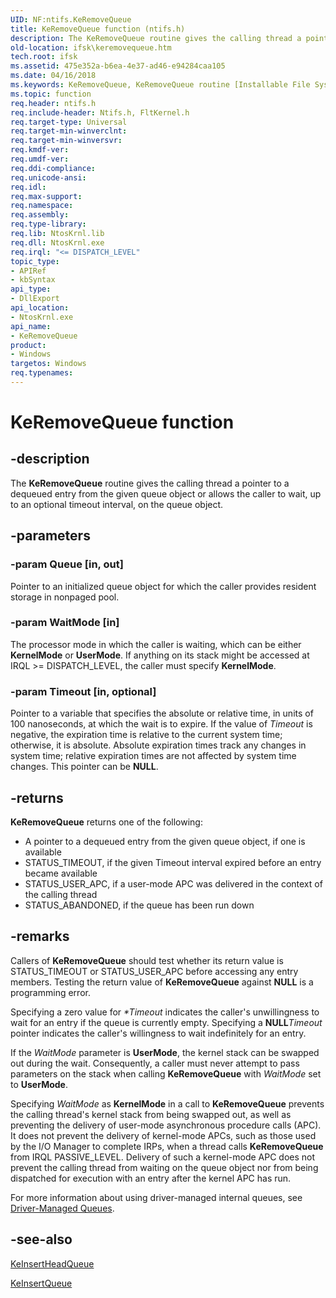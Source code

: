 ```yaml
---
UID: NF:ntifs.KeRemoveQueue
title: KeRemoveQueue function (ntifs.h)
description: The KeRemoveQueue routine gives the calling thread a pointer to a dequeued entry from the given queue object or allows the caller to wait, up to an optional timeout interval, on the queue object.
old-location: ifsk\keremovequeue.htm
tech.root: ifsk
ms.assetid: 475e352a-b6ea-4e37-ad46-e94284caa105
ms.date: 04/16/2018
ms.keywords: KeRemoveQueue, KeRemoveQueue routine [Installable File System Drivers], ifsk.keremovequeue, keref_99014b0b-5ca1-4cda-8422-fc3819f42d8b.xml, ntifs/KeRemoveQueue
ms.topic: function
req.header: ntifs.h
req.include-header: Ntifs.h, FltKernel.h
req.target-type: Universal
req.target-min-winverclnt: 
req.target-min-winversvr: 
req.kmdf-ver: 
req.umdf-ver: 
req.ddi-compliance: 
req.unicode-ansi: 
req.idl: 
req.max-support: 
req.namespace: 
req.assembly: 
req.type-library: 
req.lib: NtosKrnl.lib
req.dll: NtosKrnl.exe
req.irql: "<= DISPATCH_LEVEL"
topic_type:
- APIRef
- kbSyntax
api_type:
- DllExport
api_location:
- NtosKrnl.exe
api_name:
- KeRemoveQueue
product:
- Windows
targetos: Windows
req.typenames: 
---
```


# KeRemoveQueue function


## -description


The <b>KeRemoveQueue</b> routine gives the calling thread a pointer to a dequeued entry from the given queue object or allows the caller to wait, up to an optional timeout interval, on the queue object. 


## -parameters




### -param Queue [in, out]

Pointer to an initialized queue object for which the caller provides resident storage in nonpaged pool.


### -param WaitMode [in]

The processor mode in which the caller is waiting, which can be either <b>KernelMode</b> or <b>UserMode</b>. If anything on its stack might be accessed at IRQL >= DISPATCH_LEVEL, the caller must specify <b>KernelMode</b>. 


### -param Timeout [in, optional]

Pointer to a variable that specifies the absolute or relative time, in units of 100 nanoseconds, at which the wait is to expire. If the value of <i>Timeout</i> is negative, the expiration time is relative to the current system time; otherwise, it is absolute. Absolute expiration times track any changes in system time; relative expiration times are not affected by system time changes. This pointer can be <b>NULL</b>. 


## -returns



<b>KeRemoveQueue</b> returns one of the following:

<ul>
<li>A pointer to a dequeued entry from the given queue object, if one is available 
</li>
<li>STATUS_TIMEOUT, if the given Timeout interval expired before an entry became available</li>
<li>STATUS_USER_APC, if a user-mode APC was delivered in the context of the calling thread</li>
<li>STATUS_ABANDONED, if the queue has been run down</li>
</ul>



## -remarks



Callers of <b>KeRemoveQueue</b> should test whether its return value is STATUS_TIMEOUT or STATUS_USER_APC before accessing any entry members. Testing the return value of <b>KeRemoveQueue</b> against <b>NULL</b> is a programming error. 

Specifying a zero value for <i>*Timeout</i> indicates the caller's unwillingness to wait for an entry if the queue is currently empty. Specifying a <b>NULL</b><i>Timeout</i> pointer indicates the caller's willingness to wait indefinitely for an entry. 

If the <i>WaitMode</i> parameter is <b>UserMode</b>, the kernel stack can be swapped out during the wait. Consequently, a caller must never attempt to pass parameters on the stack when calling <b>KeRemoveQueue</b> with <i>WaitMode</i> set to <b>UserMode</b>.

Specifying <i>WaitMode</i> as <b>KernelMode</b> in a call to <b>KeRemoveQueue</b> prevents the calling thread's kernel stack from being swapped out, as well as preventing the delivery of user-mode asynchronous procedure calls (APC). It does not prevent the delivery of kernel-mode APCs, such as those used by the I/O Manager to complete IRPs, when a thread calls <b>KeRemoveQueue</b> from IRQL PASSIVE_LEVEL. Delivery of such a kernel-mode APC does not prevent the calling thread from waiting on the queue object nor from being dispatched for execution with an entry after the kernel APC has run. 

For more information about using driver-managed internal queues, see <a href="https://docs.microsoft.com/windows-hardware/drivers/ddi/content/index">Driver-Managed Queues</a>. 




## -see-also




<a href="https://docs.microsoft.com/windows-hardware/drivers/ddi/content/ntifs/nf-ntifs-keinsertheadqueue">KeInsertHeadQueue</a>



<a href="https://docs.microsoft.com/windows-hardware/drivers/ddi/content/ntifs/nf-ntifs-keinsertqueue">KeInsertQueue</a>
 

 

